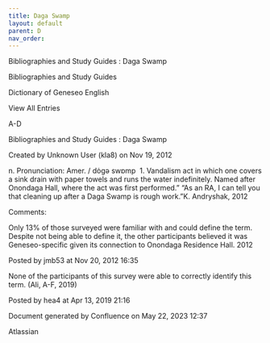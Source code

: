 ```yaml
---
title: Daga Swamp
layout: default
parent: D
nav_order:
---
```


Bibliographies and Study Guides : Daga Swamp

Bibliographies and Study Guides

Dictionary of Geneseo English

View All Entries

A-D

Bibliographies and Study Guides : Daga Swamp

Created by  Unknown User (kla8) on Nov 19, 2012

n. Pronunciation: Amer. / dȯgə swɒmp  1. Vandalism act in which one covers a sink drain with paper towels and runs the water indefinitely. Named after Onondaga Hall, where the act was first performed.” “As an RA, I can tell you that cleaning up after a Daga Swamp is rough work.”K. Andryshak, 2012

Comments:

Only 13% of those surveyed were familiar with and could define the term. Despite not being able to define it, the other participants believed it was Geneseo-specific given its connection to Onondaga Residence Hall. 2012

Posted by jmb53 at Nov 20, 2012 16:35

None of the participants of this survey were able to correctly identify this term. (Ali, A-F, 2019)

Posted by hea4 at Apr 13, 2019 21:16

Document generated by Confluence on May 22, 2023 12:37

Atlassian
